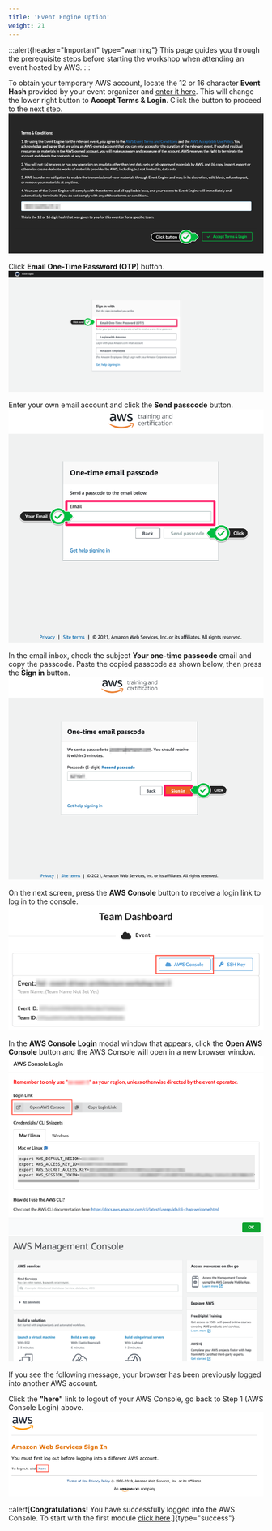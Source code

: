 ```yaml
---
title: 'Event Engine Option'
weight: 21
---
```


:::alert{header="Important" type="warning"}
This page guides you through the prerequisite steps before starting the workshop when attending an event hosted by AWS.
:::

To obtain your temporary AWS account, locate the 12 or 16 character **Event Hash** provided by your event organizer and [enter it here](https://dashboard.eventengine.run/login). This will change the lower right button to **Accept Terms & Login**. Click the button to proceed to the next step.
![Event Engine Login](/static/img/event-engine/setup-event-engine-01.png)

Click **Email One-Time Password (OTP)** button.
![Event Engine Email Password](/static/img/event-engine/setup-event-engine-02.png)

Enter your own email account and click the **Send passcode** button.
![Event Engine Send Code](/static/img/event-engine/setup-event-engine-03.png)

In the email inbox, check the subject **Your one-time passcode** email and copy the passcode. Paste the copied passcode as shown below, then press the **Sign in** button.
![Event Engine Sign In](/static/img/event-engine/setup-event-engine-04.png)

On the next screen, press the **AWS Console** button to receive a login link to log in to the console.
![Event Engine AWS Console](/static/img/event-engine/setup-event-generator-aws-console-1.png)

In the **AWS Console Login** modal window that appears, click the **Open AWS Console** button and the AWS Console will open in a new browser window.
![Event Engine Open AWS Console](/static/img/event-engine/setup-event-generator-aws-console-2.png)
![Event Engine Console](/static/img/event-engine/setup-event-generator-aws-console-3.png)

If you see the following message, your browser has been previously logged into another AWS account.

Click the **"here"** link to logout of your AWS Console, go back to Step 1 (AWS Console Login) above.
![Event Engine Logout](/static/img/event-engine/setup-event-generator-aws-console-signout.png)

::alert[**Congratulations!** You have successfully logged into the AWS Console. To start with the first module [click here](../../module-1).]{type="success"}
